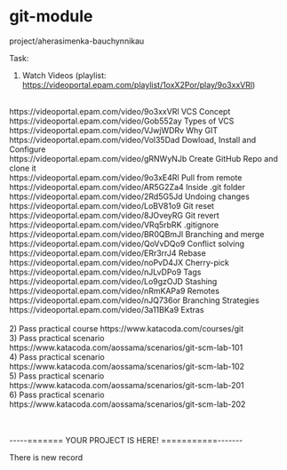 # git-module


project/aherasimenka-bauchynnikau


Task:
1) Watch Videos  (playlist: https://videoportal.epam.com/playlist/1oxX2Por/play/9o3xxVRl) <br>
<br>
  https://videoportal.epam.com/video/9o3xxVRl VCS Concept<br>
  https://videoportal.epam.com/video/Gob552ay Types of VCS<br>
  https://videoportal.epam.com/video/VJwjWDRv Why GIT<br>
  https://videoportal.epam.com/video/Vol35Dad Dowload, Install and Configure  <br>
  https://videoportal.epam.com/video/gRNWyNJb Create GitHub Repo and clone it<br>
  https://videoportal.epam.com/video/9o3xE4Rl Pull from remote<br>
  https://videoportal.epam.com/video/AR5G2Za4 Inside .git folder<br>
  https://videoportal.epam.com/video/2Rd5G5Jd Undoing changes<br>
  https://videoportal.epam.com/video/LoBV81o9 Git reset<br>
  https://videoportal.epam.com/video/8JOveyRG Git revert<br>
  https://videoportal.epam.com/video/VRq5rbRK .gitignore<br>
  https://videoportal.epam.com/video/BR0QBmJl Branching and merge<br>
  https://videoportal.epam.com/video/QoVvDQo9 Conflict solving<br>
  https://videoportal.epam.com/video/ERr3rrJ4 Rebase<br>
  https://videoportal.epam.com/video/noPvD4JX Cherry-pick<br>
  https://videoportal.epam.com/video/nJLvDPo9 Tags<br>
  https://videoportal.epam.com/video/Lo9gzOJD Stashing<br>
  https://videoportal.epam.com/video/nRmKAPa9 Remotes<br>
  https://videoportal.epam.com/video/nJQ736or Branching Strategies<br>
  https://videoportal.epam.com/video/3a11BKa9 Extras<br>
<br>
2) Pass practical course https://www.katacoda.com/courses/git<br>
3) Pass practical scenario https://www.katacoda.com/aossama/scenarios/git-scm-lab-101<br>
4) Pass practical scenario https://www.katacoda.com/aossama/scenarios/git-scm-lab-102<br>
5) Pass practical scenario https://www.katacoda.com/aossama/scenarios/git-scm-lab-201<br>
6) Pass practical scenario https://www.katacoda.com/aossama/scenarios/git-scm-lab-202<br>
<br>
<br>


-----======= YOUR PROJECT IS HERE! ===========-------
   
There is new record



